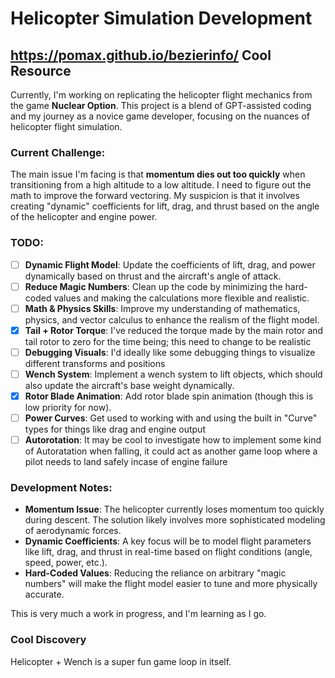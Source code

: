# Helicopter Simulation Development


## https://pomax.github.io/bezierinfo/ Cool Resource

Currently, I'm working on replicating the helicopter flight mechanics from the game **Nuclear Option**. This project is a blend of GPT-assisted coding and my journey as a novice game developer, focusing on the nuances of helicopter flight simulation.

### Current Challenge:
The main issue I'm facing is that **momentum dies out too quickly** when transitioning from a high altitude to a low altitude. I need to figure out the math to improve the forward vectoring. My suspicion is that it involves creating "dynamic" coefficients for lift, drag, and thrust based on the angle of the helicopter and engine power.

### TODO:
- [ ] **Dynamic Flight Model**: Update the coefficients of lift, drag, and power dynamically based on thrust and the aircraft's angle of attack.
- [ ] **Reduce Magic Numbers**: Clean up the code by minimizing the hard-coded values and making the calculations more flexible and realistic.
- [ ] **Math & Physics Skills**: Improve my understanding of mathematics, physics, and vector calculus to enhance the realism of the flight model.
- [x] **Tail + Rotor Torque**: I've reduced the torque made by the main rotor and tail rotor to zero for the time being; this need to change to be realistic
- [ ] **Debugging Visuals**: I'd ideally like some debugging things to visualize different transforms and positions
- [ ] **Wench System**: Implement a wench system to lift objects, which should also update the aircraft's base weight dynamically.
- [x] **Rotor Blade Animation**: Add rotor blade spin animation (though this is low priority for now).
- [ ] **Power Curves**: Get used to working with and using the built in "Curve" types for things like drag and engine output
- [ ] **Autorotation**: It may be cool to investigate how to implement some kind of Autoratation when falling, it could act as another game loop where a pilot needs to land safely incase of engine failure

### Development Notes:
- **Momentum Issue**: The helicopter currently loses momentum too quickly during descent. The solution likely involves more sophisticated modeling of aerodynamic forces.
- **Dynamic Coefficients**: A key focus will be to model flight parameters like lift, drag, and thrust in real-time based on flight conditions (angle, speed, power, etc.).
- **Hard-Coded Values**: Reducing the reliance on arbitrary "magic numbers" will make the flight model easier to tune and more physically accurate.

This is very much a work in progress, and I'm learning as I go.


### Cool Discovery
Helicopter + Wench is a super fun game loop in itself.  
